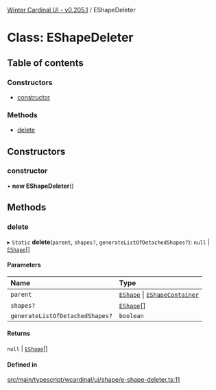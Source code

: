 [Winter Cardinal UI - v0.205.1](../index.md) / EShapeDeleter

# Class: EShapeDeleter

## Table of contents

### Constructors

- [constructor](EShapeDeleter.md#constructor)

### Methods

- [delete](EShapeDeleter.md#delete)

## Constructors

### constructor

• **new EShapeDeleter**()

## Methods

### delete

▸ `Static` **delete**(`parent`, `shapes?`, `generateListOfDetachedShapes?`): ``null`` \| [`EShape`](../interfaces/EShape.md)[]

#### Parameters

| Name | Type |
| :------ | :------ |
| `parent` | [`EShape`](../interfaces/EShape.md) \| [`EShapeContainer`](EShapeContainer.md) |
| `shapes?` | [`EShape`](../interfaces/EShape.md)[] |
| `generateListOfDetachedShapes?` | `boolean` |

#### Returns

``null`` \| [`EShape`](../interfaces/EShape.md)[]

#### Defined in

[src/main/typescript/wcardinal/ui/shape/e-shape-deleter.ts:11](https://github.com/winter-cardinal/winter-cardinal-ui/blob/v0.205.1/src/main/typescript/wcardinal/ui/shape/e-shape-deleter.ts#L11)
